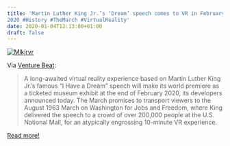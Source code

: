 ```yaml
---
title: 'Martin Luther King Jr.’s ‘Dream’ speech comes to VR in February
2020 #History #TheMarch #VirtualReality'
date: 2020-01-04T12:13:00+01:00
draft: false
---
```


[![Mlkjrvr](https://cdn-blog.adafruit.com/uploads/2019/12/mlkjrvr.jpg "mlkjrvr.jpg")](https://venturebeat.com/2019/12/18/martin-luther-king-jr-s-dream-speech-comes-to-vr-in-february-2020/)

Via [Venture Beat](https://venturebeat.com/2019/12/18/martin-luther-king-jr-s-dream-speech-comes-to-vr-in-february-2020/):

> A long-awaited virtual reality experience based on Martin Luther King Jr.’s famous “I Have a Dream” speech will make its world premiere as a ticketed museum exhibit at the end of February 2020, its developers announced today. The March promises to transport viewers to the August 1963 March on Washington for Jobs and Freedom, where King delivered the speech to a crowd of over 200,000 people at the U.S. National Mall, for an atypically engrossing 10-minute VR experience.

[Read more!](https://venturebeat.com/2019/12/18/martin-luther-king-jr-s-dream-speech-comes-to-vr-in-february-2020/)